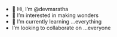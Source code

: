 - 👋 Hi, I’m @devmaratha
- 👀 I’m interested in making wonders
- 🌱 I’m currently learning ...everything
-  I’m looking to collaborate on ...everyone

<!---
devmaratha/devmaratha is a ✨ special ✨ repository because its `README.md` (this file) appears on your GitHub profile.
You can click the Preview link to take a look at your changes.
--->
